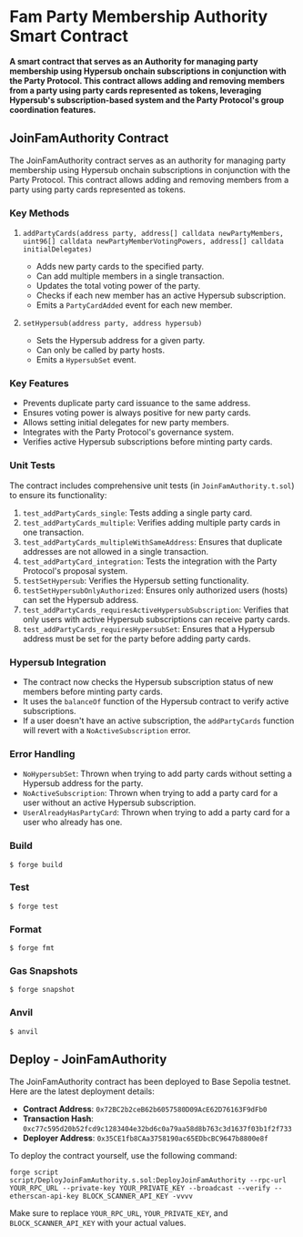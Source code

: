 # Fam Party Membership Authority Smart Contract

**A smart contract that serves as an Authority for managing party membership using Hypersub onchain subscriptions in conjunction with the Party Protocol. This contract allows adding and removing members from a party using party cards represented as tokens, leveraging Hypersub's subscription-based system and the Party Protocol's group coordination features.**

## JoinFamAuthority Contract

The JoinFamAuthority contract serves as an authority for managing party membership using Hypersub onchain subscriptions in conjunction with the Party Protocol. This contract allows adding and removing members from a party using party cards represented as tokens.

### Key Methods

1. `addPartyCards(address party, address[] calldata newPartyMembers, uint96[] calldata newPartyMemberVotingPowers, address[] calldata initialDelegates)`

   - Adds new party cards to the specified party.
   - Can add multiple members in a single transaction.
   - Updates the total voting power of the party.
   - Checks if each new member has an active Hypersub subscription.
   - Emits a `PartyCardAdded` event for each new member.

2. `setHypersub(address party, address hypersub)`
   - Sets the Hypersub address for a given party.
   - Can only be called by party hosts.
   - Emits a `HypersubSet` event.

### Key Features

- Prevents duplicate party card issuance to the same address.
- Ensures voting power is always positive for new party cards.
- Allows setting initial delegates for new party members.
- Integrates with the Party Protocol's governance system.
- Verifies active Hypersub subscriptions before minting party cards.

### Unit Tests

The contract includes comprehensive unit tests (in `JoinFamAuthority.t.sol`) to ensure its functionality:

1. `test_addPartyCards_single`: Tests adding a single party card.
2. `test_addPartyCards_multiple`: Verifies adding multiple party cards in one transaction.
3. `test_addPartyCards_multipleWithSameAddress`: Ensures that duplicate addresses are not allowed in a single transaction.
4. `test_addPartyCard_integration`: Tests the integration with the Party Protocol's proposal system.
5. `testSetHypersub`: Verifies the Hypersub setting functionality.
6. `testSetHypersubOnlyAuthorized`: Ensures only authorized users (hosts) can set the Hypersub address.
7. `test_addPartyCards_requiresActiveHypersubSubscription`: Verifies that only users with active Hypersub subscriptions can receive party cards.
8. `test_addPartyCards_requiresHypersubSet`: Ensures that a Hypersub address must be set for the party before adding party cards.

### Hypersub Integration

- The contract now checks the Hypersub subscription status of new members before minting party cards.
- It uses the `balanceOf` function of the Hypersub contract to verify active subscriptions.
- If a user doesn't have an active subscription, the `addPartyCards` function will revert with a `NoActiveSubscription` error.

### Error Handling

- `NoHypersubSet`: Thrown when trying to add party cards without setting a Hypersub address for the party.
- `NoActiveSubscription`: Thrown when trying to add a party card for a user without an active Hypersub subscription.
- `UserAlreadyHasPartyCard`: Thrown when trying to add a party card for a user who already has one.

### Build

```shell
$ forge build
```

### Test

```shell
$ forge test
```

### Format

```shell
$ forge fmt
```

### Gas Snapshots

```shell
$ forge snapshot
```

### Anvil

```shell
$ anvil
```

## Deploy - JoinFamAuthority

The JoinFamAuthority contract has been deployed to Base Sepolia testnet. Here are the latest deployment details:

- **Contract Address**: `0x72BC2b2ceB62b6057580D09AcE62D76163F9dFb0`
- **Transaction Hash**: `0xc77c595d20b52fcd9c1283404e32bd6c0a79aa58d8b763c3d1637f03b1f2f733`
- **Deployer Address**: `0x35CE1fb8CAa3758190ac65EDbcBC9647b8800e8f`

To deploy the contract yourself, use the following command:

```
forge script script/DeployJoinFamAuthority.s.sol:DeployJoinFamAuthority --rpc-url YOUR_RPC_URL --private-key YOUR_PRIVATE_KEY --broadcast --verify --etherscan-api-key BLOCK_SCANNER_API_KEY -vvvv
```

Make sure to replace `YOUR_RPC_URL`, `YOUR_PRIVATE_KEY`, and `BLOCK_SCANNER_API_KEY` with your actual values.
